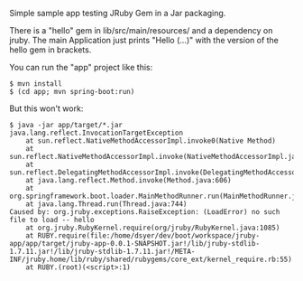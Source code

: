 Simple sample app testing JRuby Gem in a Jar packaging.

There is a "hello" gem in lib/src/main/resources/ and a dependency
on jruby. The main Application just prints "Hello (...)" with 
the version of the hello gem in brackets.

You can run the "app" project like this:

```
$ mvn install
$ (cd app; mvn spring-boot:run)
```

But this won't work:

```
$ java -jar app/target/*.jar
java.lang.reflect.InvocationTargetException
	at sun.reflect.NativeMethodAccessorImpl.invoke0(Native Method)
	at sun.reflect.NativeMethodAccessorImpl.invoke(NativeMethodAccessorImpl.java:57)
	at sun.reflect.DelegatingMethodAccessorImpl.invoke(DelegatingMethodAccessorImpl.java:43)
	at java.lang.reflect.Method.invoke(Method.java:606)
	at org.springframework.boot.loader.MainMethodRunner.run(MainMethodRunner.java:53)
	at java.lang.Thread.run(Thread.java:744)
Caused by: org.jruby.exceptions.RaiseException: (LoadError) no such file to load -- hello
	at org.jruby.RubyKernel.require(org/jruby/RubyKernel.java:1085)
	at RUBY.require(file:/home/dsyer/dev/boot/workspace/jruby-app/app/target/jruby-app-0.0.1-SNAPSHOT.jar!/lib/jruby-stdlib-1.7.11.jar!/lib/jruby-stdlib-1.7.11.jar!/META-INF/jruby.home/lib/ruby/shared/rubygems/core_ext/kernel_require.rb:55)
	at RUBY.(root)(<script>:1)
```

